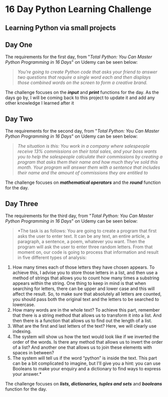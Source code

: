 # 16 Day Python Learning Challenge
## Learning Python via small projects

## Day One 
The requirements for the first day, from "*Total Python: You Can Master Python Programming in 16 Days*" on Udemy can be seen below:

>*You're going to create Python code that asks your friend to answer two questions that
require a single word each and then displays those combined words on the screen to
form a creative brand.*

The challenge focuses on the __*input*__ and __*print*__ functions for the day.
As the days go by, I will be coming back to this project to update it and add any other knowledge I learned after it 

## Day Two 

The requirements for the second day, from "*Total Python: You Can Master Python Programming in 16 Days*" on Udemy can be seen below:

>*The situation is this: You work in a company where salespeople receive 13%
commissions on their total sales, and your boss wants you to help the salespeople
calculate their commissions by creating a program that asks them their name and
how much they've sold this month.
Your program will answer them with a sentence that includes their name and the
amount of commissions they are entitled to*

The challenge focuses on __*mathematical operators*__ and the __*round*__ function for the day.


## Day Three 

The requirements for the third day, from "*Total Python: You Can Master Python Programming in 16 Days*" on Udemy can be seen below:

>*The task is as follows: You are going to create a program that first asks the user to
enter text. It can be any text, an entire article, a paragraph, a sentence, a poem,
whatever you want. Then the program will ask the user to enter three random letters.
From that moment on, our code is going to process that information and result in five
different types of analysis:
1. How many times each of those letters they have chosen appears. To achieve this, I
advise you to store those letters in a list, and then use a method of strings that allows
you to count how many times a substring appears within the string. One thing to keep
in mind is that when searching for letters, there can be upper and lower case and this
will affect the result. So, to make sure that absolutely all letters are counted, you should
pass both the original text and the letters to be searched to lowercase.
2. How many words are in the whole text? To achieve this part, remember that there is
a string method that allows us to transform it into a list. And then there is a function
that allows us to find out the length of a list.
3. What are the first and last letters of the text? Here, we will clearly use indexing.
4. The system will show us how the text would look like if we inverted the order of the
words. Is there any method that allows us to invert the order of a list? And another one
that allows us to join these elements with spaces in between?
5. The system will tell us if the word “python” is inside the text. This part can be a bit
complicated to imagine, but I'll give you a hint: you can use Booleans to make your
enquiry and a dictionary to find ways to express your answer.*

The challenge focuses on __*lists, dictionaries, tuples and sets*__ and __*booleans*__ function for the day.

